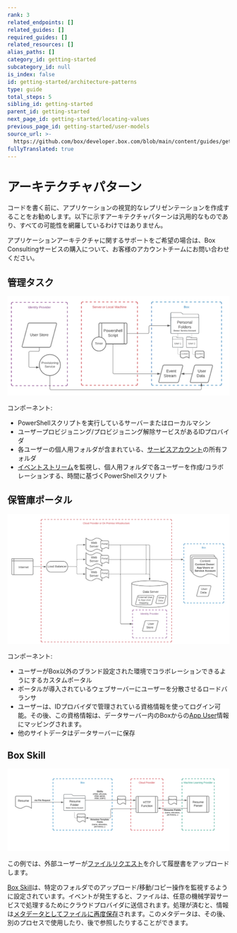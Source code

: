 ```yaml
---
rank: 3
related_endpoints: []
related_guides: []
required_guides: []
related_resources: []
alias_paths: []
category_id: getting-started
subcategory_id: null
is_index: false
id: getting-started/architecture-patterns
type: guide
total_steps: 5
sibling_id: getting-started
parent_id: getting-started
next_page_id: getting-started/locating-values
previous_page_id: getting-started/user-models
source_url: >-
  https://github.com/box/developer.box.com/blob/main/content/guides/getting-started/architecture-patterns.md
fullyTranslated: true
---
```

# アーキテクチャパターン

コードを書く前に、アプリケーションの視覚的なレプリゼンテーションを作成することをお勧めします。以下に示すアーキテクチャパターンは汎用的なものであり、すべての可能性を網羅しているわけではありません。

<Message type="tip">

アプリケーションアーキテクチャに関するサポートをご希望の場合は、Box Consultingサービスの購入について、お客様のアカウントチームにお問い合わせください。

</Message>

## 管理タスク

<ImageFrame center shadow border>

![管理タスクの図](images/admin_tasks.png)

</ImageFrame>

コンポーネント:

* PowerShellスクリプトを実行しているサーバーまたはローカルマシン
* ユーザープロビジョニング/プロビジョニング解除サービスがあるIDプロバイダ
* 各ユーザーの個人用フォルダが含まれている、[サービスアカウント][sa]の所有フォルダ
* [イベントストリーム][events]を監視し、個人用フォルダで各ユーザーを作成/コラボレーションする、時間に基づくPowerShellスクリプト

## 保管庫ポータル

<ImageFrame center shadow border>

![保管庫ポータルの図](images/vault_portal.png)

</ImageFrame>

コンポーネント:

* ユーザーがBox以外のブランド設定された環境でコラボレーションできるようにするカスタムポータル
* ポータルが導入されているウェブサーバーにユーザーを分散させるロードバランサ
* ユーザーは、IDプロバイダで管理されている資格情報を使ってログイン可能。その後、この資格情報は、データサーバー内のBoxからの[App User][au]情報にマッピングされます。
* 他のサイトデータはデータサーバーに保存

## Box Skill

<ImageFrame center shadow border>

![Box Skillの図](images/box_skill2.png)

</ImageFrame>

この例では、外部ユーザーが[ファイルリクエスト][fr]を介して履歴書をアップロードします。

[Box Skill][skill]は、特定のフォルダでのアップロード/移動/コピー操作を監視するように設定されています。イベントが発生すると、ファイルは、任意の機械学習サービスで処理するためにクラウドプロバイダに送信されます。処理が済むと、情報は[メタデータとしてファイルに再度保存][metadata]されます。このメタデータは、その後、別のプロセスで使用したり、後で参照したりすることができます。

[usermodel]: g://getting-started/user-models

[auth]: g://authentication

[apptype]: g://applications/select

[events]: e://resources/event

[userevents]: g://events/user-events/for-user

[sa]: g://getting-started/user-types/service-account

<!-- i18n-enable localize-links -->

[fr]: https://support.box.com/hc/ja/articles/360045304813-ファイルリクエストを使用してコンテンツを取得する

<!-- i18n-disable localize-links -->

[skill]: g://applications/custom-skills

[au]: g://getting-started/user-types/app-users

[metadata]: e://post-files-id-metadata-global-boxSkillsCards
